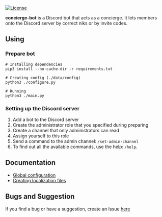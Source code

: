 [![License](https://img.shields.io/github/license/lcomrade/concierge-bot?style=flat-square)](https://github.com/lcomrade/concierge-bot/blob/main/LICENSE)

**concierge-bot** is a Discord bot that acts as a concierge.
It lets members onto the Discord server by correct niks or by invite codes.

## Using
### Prepare bot
```
# Installing dependencies
pip3 install --no-cache-dir -r requirements.txt

# Creating config (./data/config)
python3 ./configure.py

# Running
python3 ./main.py
```

### Setting up the Discord server
1. Add a bot to the Discord server
2. Create the administrator role that you specified during preparing
3. Create a channel that only administrators can read
4. Assign yourself to this role
5. Send a command to the admin channel: `/set-admin-channel`
6. To find out all the available commands, use the help: `/help`.

## Documentation
- [Global configuration](https://github.com/lcomrade/concierge-bot/blob/main/docs/global_configuration.md)
- [Creating localization files](https://github.com/lcomrade/concierge-bot/blob/main/docs/create_locale.md)

## Bugs and Suggestion
If you find a bug or have a suggestion, create an Issue [here](https://github.com/lcomrade/concierge-bot/issues)
